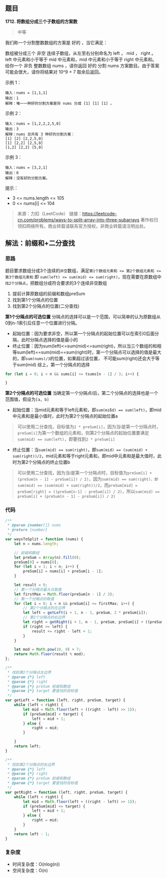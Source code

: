 ## 题目
**1712. 将数组分成三个子数组的方案数**
>中等

我们称一个分割整数数组的方案是 好的 ，当它满足：

数组被分成三个 非空 连续子数组，从左至右分别命名为 left ， mid ， right 。
left 中元素和小于等于 mid 中元素和，mid 中元素和小于等于 right 中元素和。
给你一个 非负 整数数组 nums ，请你返回 好的 分割 nums 方案数目。由于答案可能会很大，请你将结果对 10^9 + 7 取余后返回。

示例 1：
```
输入：nums = [1,1,1]
输出：1
解释：唯一一种好的分割方案是将 nums 分成 [1] [1] [1] 。
```
示例 2：
```
输入：nums = [1,2,2,2,5,0]
输出：3
解释：nums 总共有 3 种好的分割方案：
[1] [2] [2,2,5,0]
[1] [2,2] [2,5,0]
[1,2] [2,2] [5,0]
```
示例 3：
```
输入：nums = [3,2,1]
输出：0
解释：没有好的分割方案。
```
提示：
* 3 <= nums.length <= 105
* 0 <= nums[i] <= 104

>来源：力扣（LeetCode）
链接：https://leetcode-cn.com/problems/ways-to-split-array-into-three-subarrays
著作权归领扣网络所有。商业转载请联系官方授权，非商业转载请注明出处。

## 解法：前缀和+二分查找
### 思路
题目要求数组分成3个连续的`非空`数组，满足`第1个数组元素和 <= 第2个数组元素和 <= 第3个数组元素和` 即 `sum(left) <= sum(mid) <= sum(right)`，现在需要在原数组中`找2个分隔点`，把数组分成符合要求的3个连续非空数组

1. 提前计算原数组的前缀和数组preSum
2. 找到第1个分隔点的位置
3. 找到第2个分隔点的位置(二分查找)

**第1个分隔点的可选位置**
分隔点的选择可以是一个范围，可以简单的认为原数组从0到n-1索引后任意一个位置进行分隔。
* 起始位置：因为要求非空，所以第一个分隔点的起始位置可以在索引0后面分隔，此时分隔点选择的值是最小的
* 终止位置：因为sum(left)<=sum(mid)<=sum(right)，所以当三个数组的和相等sum(left)==sum(mid)==sum(right)时，第一个分隔点可以选择的值是最大的，即`sum(nums)/3`的位置，如果超过该位置，
不可能sum(right)还会大于等于sum(mid)
综上，第一个分隔点的选择
```js
for (let i = 0; i < n && sums[i] <= tsums[n - 1] / 3; i++) {

}
```
**第2个分隔点的可选位置**
当确定第一个分隔点i后，第二个分隔点的选择也是一个范围值，假设为`[a, b]`
* 起始位置：当mid元素和等于left元素和，即`sum(mißd) == sum(left)`，即mid中元素和是最小值时，此时为第2个分隔点的起始位置a
>可以使用二分查找，目标值为`2 * preSum[i]`，因为当i是第一个分隔点时，`preSum[i]`为第一个数组的元素和，则第2个分隔点的起始位置要满足`sum(mid) == sum(left)`，即要找到`2 * preSum[i]`
* 终止位置：当`sum(mid) == sum(right)`，即`sum(mid) == (sum(mid) + sum(right))/2`，mid元素和等于right元素和，即mid中元素和是最大值时，此时为第2个分隔点的终止位置b
>可以使用二分查找，因为当i是第一个分隔点时，目标值为`preSum[i] + (preSum[n - 1] - preSum[i]) / 2)`，因为`sum(mid) == sum(right)，即sum(mid) == (sum(mid) + sum(right))/2`，而`preSum[mid] = preSum[right] = ((preSum[n-1] - preSum[i]) / 2)`，所以`sum(mid) == preSum[i] + (preSum[n - 1] - preSum[i]) / 2)`

### 代码
```js
/**
 * @param {number[]} nums
 * @return {number}
 */
var waysToSplit = function (nums) {
    let n = nums.length;

    // 前缀和数组
    let preSum = Array(n).fill(0);
    preSum[0] = nums[0];
    for (let i = 1; i < n; i++) {
        preSum[i] = nums[i] + preSum[i - 1];
    }

    let result = 0;
    // 第一个分隔点最大点取值
    let firstMax = Math.floor(preSum[n - 1] / 3);
    // 第一个分隔点的取值
    for (let i = 0; i < n && preSum[i] <= firstMax; i++) {
        // 第2个分隔点的左边界
        let left = getLeft(i + 1, n - 1, preSum, 2 * preSum[i]);
        // 第2个分隔点的右边界
        let right = getRight(i + 1, n - 1, preSum, preSum[i] + ((preSum[n - 1] - preSum[i]) / 2));
        if (right >= left) {
            result += right - left + 1;
        }
    }

    let mod = Math.pow(10, 9) + 7;
    return Math.floor(result % mod);
};

/**
 * 找到第2个分隔点左边界
 * @param {*} left 
 * @param {*} right 
 * @param {*} preSum 前缀和数组
 * @param {*} target 要查找的目标值
 */
var getLeft = function (left, right, preSum, target) {
    while (left < right) {
        let mid = Math.floor(left + ((right - left) >> 1));
        if (preSum[mid] < target) {
            left = mid + 1;
        } else {
            right = mid;
        }

    }
    return left;
}

/**
 * 找到第2个分隔点的右边界
 * @param {*} left 
 * @param {*} right 
 * @param {*} preSum 前缀和数组
 * @param {*} target 要查找的目标值
 */
var getRight = function (left, right, preSum, target) {
    while (left < right) {
        let mid = Math.floor(left + ((right - left) >> 1));
        if (preSum[mid] <= target) {
            left = mid + 1;
        } else {
            right = mid;
        }
    }
    return left - 1;
}
```

### 复杂度
* 时间复杂度：O(nlog(n))
* 空间复杂度：O(n)
